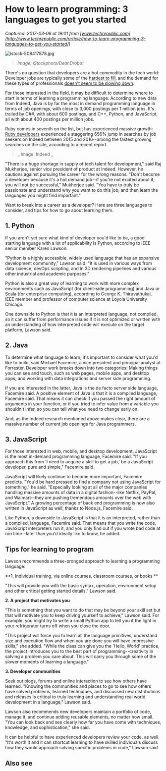 # How to learn programming: 3 languages to get you started

_Captured: 2017-03-06 at 19:01 from [www.techrepublic.com](http://www.techrepublic.com/article/how-to-learn-programming-3-languages-to-get-you-started/)_

![istock-508417878.jpg](https://tr3.cbsistatic.com/hub/i/r/2017/03/03/d34b685d-c5a6-4c7b-abbf-38e872ac2a1d/resize/770x/b066e82e5addf666f8710e032311650f/istock-508417878.jpg)

> _Image: iStockphoto/DeanDrobot_

There's no question that developers are a hot commodity in the tech world: Developer jobs are typically some of the [hardest to fill](http://blog.indeed.com/2016/08/18/what-are-hardest-jobs-fill-in-tech/), and the demand for these types of professionals [doesn't seem to be slowing down](https://www.bls.gov/ooh/computer-and-information-technology/software-developers.htm#tab-6).

For those interested in the field, it may be difficult to determine where to start in terms of learning a programming language. According to new data from Indeed, Java is by far the most in demand programming language in terms of job openings, with close to 3,000 postings per 1 million jobs. It's trailed by C##, with about 600 postings, and C++, Python, and JavaScript, all with about 400 postings per million jobs.

Ruby comes in seventh on the list, but has experienced massive growth: [Ruby developers](http://www.techrepublic.com/article/the-10-hottest-developer-jobs-of-2017/) experienced a staggering 656% jump in searches by job seekers on Indeed between 2015 and 2016--among the fastest growing searches on the site, according to a recent report.

> _ Image: Indeed _

"There is a huge shortage in supply of tech talent for development," said Raj Mukherjee, senior vice president of product at Indeed. However, he cautions against pursuing the career for the wrong reasons. "Don't become a developer because it's a hot demand job--if you're not excited about it, you will not be successful," Mukherjee said. "You have to truly be passionate and understand why you want to do this job, and then learn the languages you might find important."

Want to break into a career as a developer? Here are three languages to consider, and tips for how to go about learning them.

## 1\. Python

If you aren't yet sure what kind of developer you'd like to be, a good starting language with a lot of applicability is Python, according to IEEE senior member Karen Lawson.

"Python is a highly accessible, widely used language that has an expansive development community," Lawson said. "It is used in various ways from data science, devOps scripting, and in 3D rendering pipelines and various other industrial and academic purposes."

Python is also a great way of learning to work with more complex environments such as JavaScript (for client-side programming) and Java or Scala (for enterprise computing), according to George K. Thiruvathukal, IEEE member and professor of computer science at Loyola University Chicago.

One downside to Python is that it is an interpreted language, not compiled, so it can suffer from performance issues if it is not optimized or written with an understanding of how interpreted code will execute on the target platform, Lawson said.

## 2\. Java

To determine what language to learn, it's important to consider what you'd like to build, said Michael Facemire, a vice president and principal analyst at Forrester. Developer work breaks down into two categories: Making things you can see and touch, such as web pages, mobile apps, and desktop apps; and working with data integrations and server side programming.

If you are interested in the latter, Java is the de facto server side language, Facemire said. A positive element of Java is that it is a compiled language, Facemire said. That means it can check if you passed the right amount of arguments in your function, or if you tried to infer value from a variable you shouldn't infer, so you can tell what you need to change early on.

And, as the Indeed research mentioned above makes clear, there are a massive number of current job openings for Java programmers.

## 3\. JavaScript

For those interested in web, mobile, and desktop development, JavaScript is the most in-demand programming language, Facemire said. "If you approach this from 'I need to acquire a skill to get a job,' be a JavaScript developer, pure and simple," Facemire said.

JavaScript will likely continue to become more important, Facemire predicts. "You'd be hard pressed to find a company not using JavaScript for something," he said. "Especially looking at all of the major companies handling massive amounts of data in a digital fashion--like Netflix, PayPal, and Walmart--they are pushing tremendous amounts over the web with JavaScript." A growing percentage of back end programming is now also written in JavaScript as well, thanks to Node.js, Facemire said.

Like Python, a downside to JavaScript is that it is an interpreted, rather than a compiled, language, Facemire said. That means that you write the code, JavaScript interpreters run it, and you only find out if you wrote bad code at run time--later than you'd ideally like to know, he added.

## Tips for learning to program

Lawson recommends a three-pronged approach to learning a programming language:

**1\. Individual training, via online courses, classroom courses, or books **

"This will provide you with the basic syntax, operation, environment setup and other critical getting started details," Lawson said.

**2\. A project that motivates you**

"This is something that you want to do that may be beyond your skill set but that will motivate you to keep driving yourself to achieve," Lawson said. For example, you might try to write a small Python app to tell you if the light in your refrigerator turns off when you close the door.

"This project will force you to learn all the language primitives, understand size and execution flow and when you are done you will have impressive skills," she added. "While the class can give you the 'Hello, World' practice, the project introduces you to the best part of programming--creativity in solving a problem you care about. This will carry you through some of the slower moments of learning a language."

**3\. Developer communities**

Seek out blogs, forums and online interaction to see how others have learned. "Knowing the communities and places to go to see how others have solved problems, learned techniques, and discussed new distributions and releases is critical to truly learning and understanding real world development in a language," Lawson said.

Lawson also recommends new developers maintain a portfolio of code, manage it, and continue adding reusable elements, no matter how small. "You can look back and see clearly how far you have come with techniques, knowledge, and sophistication," she said.

It can be helpful to have experienced developers review your code, as well. "It's worth it and it can shortcut learning to have skilled individuals discuss how they would approach solving specific problems in code," Lawson said.

## Also see

